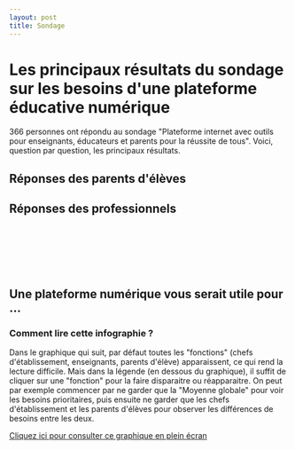 ```yaml
---
layout: post
title: Sondage
---
```


# Les principaux résultats du sondage sur les besoins d'une plateforme éducative numérique

366 personnes ont répondu au sondage "Plateforme internet avec outils pour enseignants, éducateurs et parents pour la réussite de tous". Voici, question par question, les principaux résultats.

## Réponses des parents d'élèves

<div class="flourish-embed flourish-chart" data-src="visualisation/2682354" data-url="https://flo.uri.sh/visualisation/2682354/embed"><script src="https://public.flourish.studio/resources/embed.js"></script></div>

<div class="flourish-embed flourish-chart" data-src="visualisation/2682389" data-url="https://flo.uri.sh/visualisation/2682389/embed"><script src="https://public.flourish.studio/resources/embed.js"></script></div>

<div class="flourish-embed flourish-chart" data-src="visualisation/2682464" data-url="https://flo.uri.sh/visualisation/2682464/embed"><script src="https://public.flourish.studio/resources/embed.js"></script></div>

<div class="flourish-embed flourish-scatter" data-src="visualisation/2682477" data-url="https://flo.uri.sh/visualisation/2682477/embed"><script src="https://public.flourish.studio/resources/embed.js"></script></div>

## Réponses des professionnels 

<div class="flourish-embed flourish-chart" data-src="visualisation/2675777" data-url="https://flo.uri.sh/visualisation/2675777/embed"><script src="https://public.flourish.studio/resources/embed.js"></script></div>
<br/>

<div class="flourish-embed flourish-chart" data-src="visualisation/2675836" data-url="https://flo.uri.sh/visualisation/2675836/embed"><script src="https://public.flourish.studio/resources/embed.js"></script></div>
<br/>

<div class="flourish-embed flourish-chart" data-src="visualisation/2676795" data-url="https://flo.uri.sh/visualisation/2676795/embed"><script src="https://public.flourish.studio/resources/embed.js"></script></div>

<br/><br/>

## Une plateforme numérique vous serait utile pour ...

### Comment lire cette infographie ?

Dans le graphique qui suit, par défaut toutes les "fonctions" (chefs d'établissement, enseignants, parents d'élève) apparaissent, ce qui rend la lecture difficile. Mais dans la légende (en dessous du graphique), il suffit de cliquer sur une "fonction" pour la faire disparaitre ou réapparaitre. On peut par exemple commencer par ne garder que la "Moyenne globale" pour voir les besoins prioritaires, puis ensuite ne garder que les chefs d'établissement et les parents d'élèves pour observer les différences de besoins entre les deux.

[Cliquez ici pour consulter ce graphique en plein écran](https://public.flourish.studio/visualisation/2674862/)
<div class="flourish-embed flourish-scatter" data-src="visualisation/2674862" data-url="https://flo.uri.sh/visualisation/2674862/embed" data-height="600px"><script src="https://public.flourish.studio/resources/embed.js"></script></div>
<br/>

<div class="flourish-embed flourish-table" data-src="visualisation/2676947" data-url="https://flo.uri.sh/visualisation/2676947/embed"><script src="https://public.flourish.studio/resources/embed.js"></script></div>